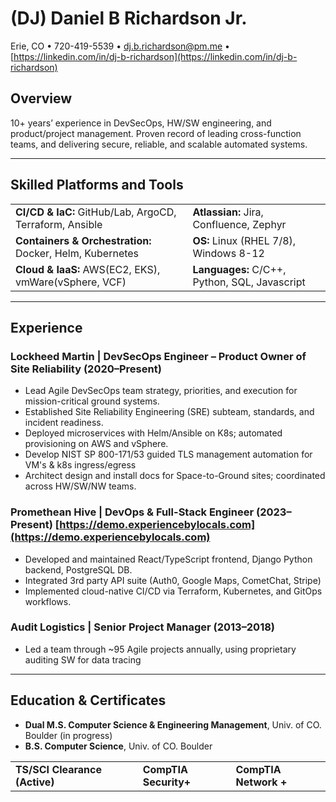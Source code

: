 # (DJ) Daniel B Richardson Jr.
Erie, CO • 720-419-5539 • [dj.b.richardson@pm.me](mailto:dj.b.richardson@pm.me) • [https://linkedin.com/in/dj-b-richardson](https://linkedin.com/in/dj-b-richardson)

## Overview
10+ years’ experience in DevSecOps, HW/SW engineering, and product/project management. Proven record of leading cross-function teams, and delivering secure, reliable, and scalable automated systems.

---

## Skilled Platforms and Tools

|                                  |                  |
|------------------------------------------------------|---------------------------------------|
| **CI/CD & IaC:** GitHub/Lab, ArgoCD, Terraform, Ansible  | **Atlassian:** Jira, Confluence, Zephyr      |
| **Containers & Orchestration:** Docker, Helm, Kubernetes | **OS:** Linux (RHEL 7/8), Windows 8-12|
| **Cloud & IaaS:** AWS(EC2, EKS), vmWare(vSphere, VCF)  | **Languages:** C/C++, Python, SQL, Javascript          |

---

## Experience

### Lockheed Martin | DevSecOps Engineer – Product Owner of Site Reliability (2020–Present)
- Lead Agile DevSecOps team strategy, priorities, and execution for mission-critical ground systems.  
- Established Site Reliability Engineering (SRE) subteam, standards, and incident readiness.  
- Deployed microservices with Helm/Ansible on K8s; automated provisioning on AWS and vSphere.  
- Develop NIST SP 800-171/53 guided TLS management automation for VM's & k8s ingress/egress 
- Architect design and install docs for Space-to-Ground sites; coordinated across HW/SW/NW teams.

### Promethean Hive | DevOps & Full-Stack Engineer (2023–Present) [https://demo.experiencebylocals.com](https://demo.experiencebylocals.com)
- Developed and maintained React/TypeScript frontend, Django Python backend, PostgreSQL DB.  
- Integrated 3rd party API suite (Auth0, Google Maps, CometChat, Stripe)
- Implemented cloud-native CI/CD via Terraform, Kubernetes, and GitOps workflows.  


### Audit Logistics | Senior Project Manager (2013–2018)
- Led a team through ~95 Agile projects annually, using proprietary auditing SW for data tracing 

---

## Education & Certificates

- **Dual M.S. Computer Science & Engineering Management**, Univ. of CO. Boulder (in progress)
- **B.S. Computer Science**, Univ. of CO. Boulder

| | | | |
|-|-|-|-|
|**TS/SCI Clearance (Active)**|  |**CompTIA Security+** | **CompTIA Network +** |